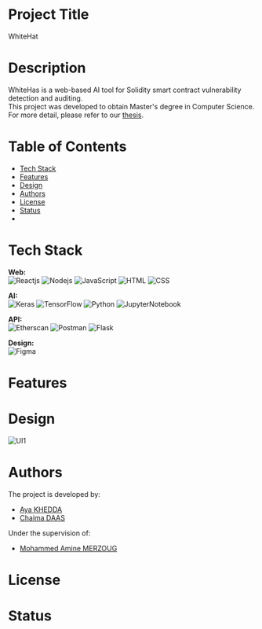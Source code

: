 # Project Title
WhiteHat

# Description
WhiteHas is a web-based AI tool for Solidity smart contract vulnerability detection and auditing.  
This project was developed to obtain Master's degree in Computer Science. For more detail, please refer to our [thesis](https://drive.google.com/file/d/1ETdp8PXDYRMYzC9i0Q0d4cr4zU8Qmfw5/view?usp=sharing).

# Table of Contents
- [Tech Stack]()
- [Features]()
- [Design]()
- [Authors]()
- [License]()
- [Status]()
- []()

# Tech Stack
**Web:**  
![Reactjs](https://img.shields.io/badge/Reactjs-%23323330.svg?style=for-the-badge&logo=react&logoColor=61DAFB)
![Nodejs](https://img.shields.io/badge/nodejs-%23323330.svg?style=for-the-badge&logo=nodedotjs&logoColor=%5FA04E)
![JavaScript](https://img.shields.io/badge/javascript-%23323330.svg?style=for-the-badge&logo=javascript&logoColor=%23F7DF1E)
![HTML](https://img.shields.io/badge/MTML-%23323330.svg?style=for-the-badge&logo=html5&logoColor=%E34F26)
![CSS](https://img.shields.io/badge/CSS-%23323330.svg?style=for-the-badge&logo=css3&logoColor=1572B6)

**AI:**  
![Keras](https://img.shields.io/badge/Keras-%23323330.svg?style=for-the-badge&logo=Keras&logoColor=%23D00000)
![TensorFlow](https://img.shields.io/badge/TensorFlow-%23323330.svg?style=for-the-badge&logo=TensorFlow&logoColor=%23FF6F00)
![Python](https://img.shields.io/badge/python-%23323330?style=for-the-badge&logo=python&logoColor=3670A0)
![JupyterNotebook](https://img.shields.io/badge/Jupyter-%23323330.svg?style=for-the-badge&logo=jupyter&logoColor=F37626)

**API:**  
![Etherscan](https://img.shields.io/badge/Etherscan-%23323330.svg?style=for-the-badge&logo=ethereum&logoColor=#3C3C3D)
![Postman](https://img.shields.io/badge/Postman-%23323330.svg?style=for-the-badge&logo=postman&logoColor=FF6C37)
![Flask](https://img.shields.io/badge/Flask-%23323330.svg?style=for-the-badge&logo=flask&logoColor=000000)

**Design:**  
![Figma](https://img.shields.io/badge/figma-%23323330.svg?style=for-the-badge&logo=figma&logoColor=23F24E1E)

# Features

# Design 
![UI1]()


# Authors
The project is developed by:
- [Aya KHEDDA](https://github.com/aya-kd)
- [Chaima DAAS](https://github.com/chaima2911)

Under the supervision of:
- [Mohammed Amine MERZOUG](https://github.com/amine-merzoug)

# License

# Status


